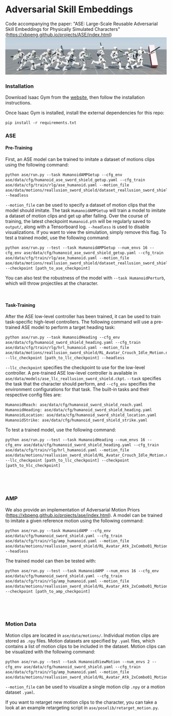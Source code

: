 # Adversarial Skill Embeddings

Code accompanying the paper:
"ASE: Large-Scale Reusable Adversarial Skill Embeddings for Physically Simulated Characters" \
(https://xbpeng.github.io/projects/ASE/index.html) \
![Skills](images/ase_teaser.png)


### Installation

Download Isaac Gym from the [website](https://developer.nvidia.com/isaac-gym), then
follow the installation instructions.

Once Isaac Gym is installed, install the external dependencies for this repo:

```
pip install -r requirements.txt
```


### ASE

#### Pre-Training

First, an ASE model can be trained to imitate a dataset of motions clips using the following command:
```
python ase/run.py --task HumanoidAMPGetup --cfg_env ase/data/cfg/humanoid_ase_sword_shield_getup.yaml --cfg_train ase/data/cfg/train/rlg/ase_humanoid.yaml --motion_file ase/data/motions/reallusion_sword_shield/dataset_reallusion_sword_shield.yaml --headless
```
`--motion_file` can be used to specify a dataset of motion clips that the model should imitate. 
The task `HumanoidAMPGetup` will train a model to imitate a dataset of motion clips and get up after falling.
Over the course of training, the latest checkpoint `Humanoid.pth` will be regularly saved to `output/`,
along with a Tensorboard log. `--headless` is used to disable visualizations. If you want to view the
simulation, simply remove this flag. To test a trained model, use the following command:
```
python ase/run.py --test --task HumanoidAMPGetup --num_envs 16 --cfg_env ase/data/cfg/humanoid_ase_sword_shield_getup.yaml --cfg_train ase/data/cfg/train/rlg/ase_humanoid.yaml --motion_file ase/data/motions/reallusion_sword_shield/dataset_reallusion_sword_shield.yaml --checkpoint [path_to_ase_checkpoint]
```
You can also test the robustness of the model with `--task HumanoidPerturb`, which will throw projectiles at the character.

&nbsp;

#### Task-Training

After the ASE low-level controller has been trained, it can be used to train task-specific high-level controllers.
The following command will use a pre-trained ASE model to perform a target heading task:
```
python ase/run.py --task HumanoidHeading --cfg_env ase/data/cfg/humanoid_sword_shield_heading.yaml --cfg_train ase/data/cfg/train/rlg/hrl_humanoid.yaml --motion_file ase/data/motions/reallusion_sword_shield/RL_Avatar_Crouch_Idle_Motion.npy --llc_checkpoint [path_to_llc_checkpoint] --headless
```
`--llc_checkpoint` specifies the checkpoint to use for the low-level controller. A pre-trained ASE low-level
controller is available in `ase/data/models/ase_llc_reallusion_sword_shield.ckpt`.
`--task` specifies the task that the character should perform, and `--cfg_env` specifies the environment
configurations for that task. The built-in tasks and their respective config files are:
```
HumanoidReach: ase/data/cfg/humanoid_sword_shield_reach.yaml
HumanoidHeading: ase/data/cfg/humanoid_sword_shield_heading.yaml
HumanoidLocation: ase/data/cfg/humanoid_sword_shield_location.yaml
HumanoidStrike: ase/data/cfg/humanoid_sword_shield_strike.yaml
```
To test a trained model, use the following command:
```
python ase/run.py --test --task HumanoidHeading --num_envs 16 --cfg_env ase/data/cfg/humanoid_sword_shield_heading.yaml --cfg_train ase/data/cfg/train/rlg/hrl_humanoid.yaml --motion_file ase/data/motions/reallusion_sword_shield/RL_Avatar_Crouch_Idle_Motion.npy --llc_checkpoint [path_to_llc_checkpoint] --checkpoint [path_to_hlc_checkpoint]
```


&nbsp;

&nbsp;

### AMP

We also provide an implementation of Adversarial Motion Priors (https://xbpeng.github.io/projects/ase/index.html).
A model can be trained to imitate a given reference motion using the following command:
```
python ase/run.py --task HumanoidAMP --cfg_env ase/data/cfg/humanoid_sword_shield.yaml --cfg_train ase/data/cfg/train/rlg/amp_humanoid.yaml --motion_file ase/data/motions/reallusion_sword_shield/RL_Avatar_Atk_2xCombo01_Motion.npy --headless
```
The trained model can then be tested with:
```
python ase/run.py --test --task HumanoidAMP --num_envs 16 --cfg_env ase/data/cfg/humanoid_sword_shield.yaml --cfg_train ase/data/cfg/train/rlg/amp_humanoid.yaml --motion_file ase/data/motions/reallusion_sword_shield/RL_Avatar_Atk_2xCombo01_Motion.npy --checkpoint [path_to_amp_checkpoint]
```

&nbsp;

&nbsp;

### Motion Data

Motion clips are located in `ase/data/motions/`. Individual motion clips are stored as `.npy` files. Motion datasets are specified by `.yaml` files, which contains a list of motion clips to be included in the dataset. Motion clips can be visualized with the following command:
```
python ase/run.py --test --task HumanoidViewMotion --num_envs 2 --cfg_env ase/data/cfg/humanoid_sword_shield.yaml --cfg_train ase/data/cfg/train/rlg/amp_humanoid.yaml --motion_file ase/data/motions/reallusion_sword_shield/RL_Avatar_Atk_2xCombo01_Motion.npy
```
`--motion_file` can be used to visualize a single motion clip `.npy` or a motion dataset `.yaml`.


If you want to retarget new motion clips to the character, you can take a look at an example retargeting script in `ase/poselib/retarget_motion.py`.
